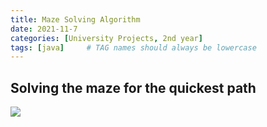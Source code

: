 ```yaml
---
title: Maze Solving Algorithm
date: 2021-11-7
categories: [University Projects, 2nd year]
tags: [java]     # TAG names should always be lowercase
---
```


## Solving the maze for the quickest path


![](https://michael-perdue.github.io/assets/maze.gif)